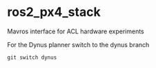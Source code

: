 # ros2_px4_stack
Mavros interface for ACL hardware experiments

For the Dynus planner switch to the dynus branch 
```
git switch dynus
```
